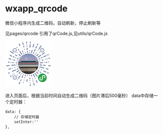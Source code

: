 # wxapp_qrcode

微信小程序内生成二维码，自动刷新，停止刷新等

见pages/qrcode
引用了qrCode.js,见utils/qrCode.js

![小程序二维码](https://raw.githubusercontent.com/suzhao111/wxapp_qrcode/master/image/miniqrcode.jpg)



进入页面后，根据当前时间自动生成二维码（图片滞后500毫秒）
data中存储一个定时器：

```data: {
data: {
	// 存储定时器
	setInter:''
},
```

